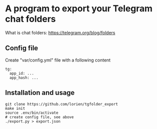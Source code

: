 # A program to export your Telegram chat folders

What is chat folders: https://telegram.org/blog/folders

## Config file

Create "var/config.yml" file with a following content

```
tg:
  app_id: ...
  app_hash: ...
```

## Installation and usage

```
git clone https://github.com/lorien/tgfolder_export
make init
source .env/bin/activate
# create config file, see above
./export.py > export.json
```
